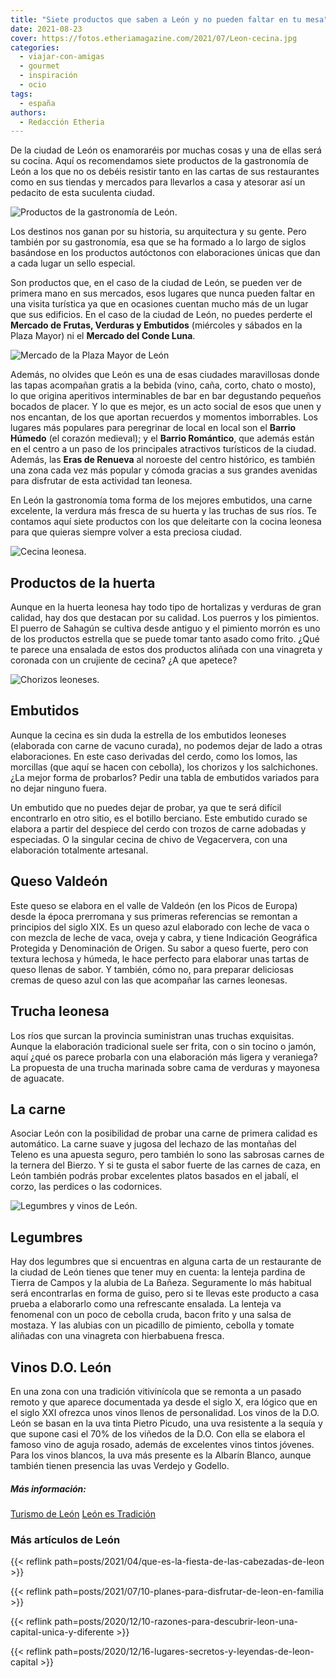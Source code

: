 ```yaml
---
title: "Siete productos que saben a León y no pueden faltar en tu mesa"
date: 2021-08-23
cover: https://fotos.etheriamagazine.com/2021/07/Leon-cecina.jpg
categories: 
  - viajar-con-amigas
  - gourmet
  - inspiración
  - ocio
tags: 
  - españa
authors: 
  - Redacción Etheria
---
```


De la ciudad de León os enamoraréis por muchas cosas y una de ellas será su cocina. Aquí os recomendamos siete productos de la gastronomía de León a los que no os debéis resistir tanto en las cartas de sus restaurantes como en sus tiendas y mercados para llevarlos a casa y atesorar así un pedacito de esta suculenta ciudad.

![Productos de la gastronomía de León.](https://fotos.etheriamagazine.com/2021/07/Leon-productos.jpg "Productos de la gastronomía de León.")

Los destinos nos ganan por su historia, su arquitectura y su gente. Pero también por su 
gastronomía, esa que se ha formado a lo largo de siglos basándose en los productos 
autóctonos con elaboraciones únicas que dan a cada lugar un sello especial. 

Son productos que, en el caso de la ciudad de León, se pueden ver de primera mano en sus 
mercados, esos lugares que nunca pueden faltar en una visita turística ya que en 
ocasiones cuentan mucho más de un lugar que sus edificios. En el caso de la ciudad de 
León, no puedes perderte el **Mercado de Frutas, Verduras y Embutidos** (miércoles y 
sábados en la Plaza Mayor) ni el **Mercado del Conde Luna**. 

![Mercado de la Plaza Mayor de León](https://fotos.etheriamagazine.com/2021/07/Leon-Mercado-Plaza-Mayor.jpg "Mercado de la Plaza Mayor.")

Además, no olvides que León es una de esas ciudades maravillosas donde las tapas 
acompañan gratis a la bebida (vino, caña, corto, chato o mosto), lo que origina 
aperitivos interminables de bar en bar degustando pequeños bocados de placer. Y lo que 
es mejor, es un acto social de esos que unen y nos encantan, de los que aportan 
recuerdos y momentos imborrables. Los lugares más populares para peregrinar de local en 
local son el **Barrio Húmedo** (el corazón medieval); y el **Barrio Romántico**, que 
además están en el centro a un paso de los principales atractivos turísticos de la 
ciudad. Además, las **Eras de Renueva** al noroeste del centro histórico, es también una 
zona cada vez más popular y cómoda gracias a sus grandes avenidas para disfrutar de esta 
actividad tan leonesa. 

En León la gastronomía toma forma de los mejores embutidos, una carne excelente, la 
verdura más fresca de su huerta y las truchas de sus ríos. Te contamos aquí siete 
productos con los que deleitarte con la cocina leonesa para que quieras siempre volver a 
esta preciosa ciudad. 

![Cecina leonesa.](https://fotos.etheriamagazine.com/2021/07/Leon-cecina.jpg "Cecina leonesa.")

## Productos de la huerta

Aunque en la huerta leonesa hay todo tipo de hortalizas y verduras de gran calidad, hay 
dos que destacan por su calidad. Los puerros y los pimientos. El puerro de Sahagún se 
cultiva desde antiguo y el pimiento morrón es uno de los productos estrella que se puede 
tomar tanto asado como frito. ¿Qué te parece una ensalada de estos dos productos aliñada 
con una vinagreta y coronada con un crujiente de cecina? ¿A que apetece? 

![Chorizos leoneses.](https://fotos.etheriamagazine.com/2021/07/Leon-Chorizo.jpg "Chorizos leoneses.")

## Embutidos

Aunque la cecina es sin duda la estrella de los embutidos leoneses (elaborada con carne 
de vacuno curada), no podemos dejar de lado a otras elaboraciones. En este caso 
derivadas del cerdo, como los lomos, las morcillas (que aquí se hacen con cebolla), los 
chorizos y los salchichones. ¿La mejor forma de probarlos? Pedir una tabla de embutidos 
variados para no dejar ninguno fuera. 

Un embutido que no puedes dejar de probar, ya que te será difícil encontrarlo en otro 
sitio, es el botillo berciano. Este embutido curado se elabora a partir del despiece del 
cerdo con trozos de carne adobadas y especiadas. O la singular cecina de chivo de 
Vegacervera, con una elaboración totalmente artesanal. 

## Queso Valdeón

Este queso se elabora en el valle de Valdeón (en los Picos de Europa) desde la época 
prerromana y sus primeras referencias se remontan a principios del siglo XIX. Es un 
queso azul elaborado con leche de vaca o con mezcla de leche de vaca, oveja y cabra, y 
tiene Indicación Geográfica Protegida y Denominación de Origen. Su sabor a queso fuerte, 
pero con textura lechosa y húmeda, le hace perfecto para elaborar unas tartas de queso 
llenas de sabor. Y también, cómo no, para preparar deliciosas cremas de queso azul con 
las que acompañar las carnes leonesas. 

## Trucha leonesa

Los ríos que surcan la provincia suministran unas truchas exquisitas. Aunque la 
elaboración tradicional suele ser frita, con o sin tocino o jamón, aquí ¿qué os parece 
probarla con una elaboración más ligera y veraniega? La propuesta de una trucha marinada 
sobre cama de verduras y mayonesa de aguacate. 

## La carne

Asociar León con la posibilidad de probar una carne de primera calidad es automático. La 
carne suave y jugosa del lechazo de las montañas del Teleno es una apuesta seguro, pero 
también lo sono las sabrosas carnes de la ternera del Bierzo. Y si te gusta el sabor 
fuerte de las carnes de caza, en León también podrás probar excelentes platos basados en 
el jabalí, el corzo, las perdices o las codornices. 

![Legumbres y vinos de León.](https://fotos.etheriamagazine.com/2021/07/leon-Legumbres-Vinos.jpg "Legumbres y vinos de León.")

## Legumbres

Hay dos legumbres que si encuentras en alguna carta de un restaurante de la ciudad de 
León tienes que tener muy en cuenta: la lenteja pardina de Tierra de Campos y la alubia 
de La Bañeza. Seguramente lo más habitual será encontrarlas en forma de guiso, pero si 
te llevas este producto a casa prueba a elaborarlo como una refrescante ensalada. La 
lenteja va fenomenal con un poco de cebolla cruda, bacon frito y una salsa de mostaza. Y 
las alubias con un picadillo de pimiento, cebolla y tomate aliñadas con una vinagreta 
con hierbabuena fresca. 

## Vinos D.O. León

En una zona con una tradición vitivinícola que se remonta a un pasado remoto y que 
aparece documentada ya desde el siglo X, era lógico que en el siglo XXI ofrezca unos 
vinos llenos de personalidad. Los vinos de la D.O. León se basan en la uva tinta Pietro 
Picudo, una uva resistente a la sequía y que supone casi el 70% de los viñedos de la 
D.O. Con ella se elabora el famoso vino de aguja rosado, además de excelentes vinos 
tintos jóvenes. Para los vinos blancos, la uva más presente es la Albarín Blanco, aunque 
también tienen presencia las uvas Verdejo y Godello. 

##### Más información:

[Turismo de León](https://leon.es/) [León es 
Tradición](https://www.leonestradicion.com/) 

### Más artículos de León

{{< reflink path=posts/2021/04/que-es-la-fiesta-de-las-cabezadas-de-leon >}} 

{{< reflink path=posts/2021/07/10-planes-para-disfrutar-de-leon-en-familia >}} 

{{< reflink 
path=posts/2020/12/10-razones-para-descubrir-leon-una-capital-unica-y-diferente >}} 

{{< reflink path=posts/2020/12/16-lugares-secretos-y-leyendas-de-leon-capital >}}
